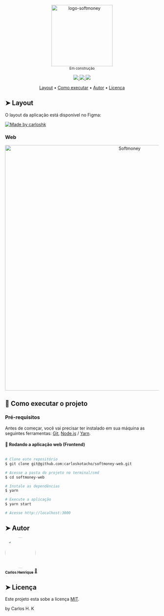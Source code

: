 <p align="center">
  <img width="200" alt="logo-softmoney" src="https://user-images.githubusercontent.com/22691244/91348175-cc410280-e7b9-11ea-93ff-f914b6cc5680.png">
  <br />
  <sub>Em construção<sub>
</p>

<p align="center">
  <a href="https://github.com/carloskotacho/softmoney-web/blob/master/LICENSE">
      <img src="https://img.shields.io/github/license/carloskotacho/softmoney-web?color=DE5974&label=licen%C3%A7a&style=flat-square"/>
  </a>

  <a href="https://david-dm.org/carloskotacho/softmoney-web">
      <img src="https://img.shields.io/static/v1?label=depend%C3%AAncias&message=PROD&color=DE5974&style=flat-square"/>
  </a>

  <a href="https://david-dm.org/carloskotacho/softmoney-web?type=dev">
      <img src="https://img.shields.io/static/v1?label=depend%C3%AAncias&message=DEV&color=DE5974&style=flat-square"/>
  </a>
</p>

<p align="center">
 <a href="#-layout">Layout</a> • 
 <a href="#-como-executar-o-projeto">Como executar</a> • 
 <a href="#-autor">Autor</a> • 
 <a href="#user-content--licença">Licença</a>
</p>

## ➤ Layout

O layout da aplicação está disponível no Figma:

<a href="#">
  <img alt="Made by carloshk" src="https://img.shields.io/badge/Acessar%20Layout%20-Figma-%2304D361">
</a>

### Web

<p align="center" style="display: flex; align-items: flex-start; justify-content: center;">
  <img alt="Softmoney" title="Login" src="https://user-images.githubusercontent.com/22691244/91343226-94828c80-e7b2-11ea-90b5-d516ac930de3.png" width="800px">
</p>

## 🚀 Como executar o projeto

### Pré-requisitos

Antes de começar, você vai precisar ter instalado em sua máquina as seguintes ferramentas:
[Git](https://git-scm.com), [Node.js](https://nodejs.org/en/) / [Yarn](https://yarnpkg.com/getting-started/install).

#### 🧭 Rodando a aplicação web (Frontend)

```bash

# Clone este repositório
$ git clone git@github.com:carloskotacho/softmoney-web.git

# Acesse a pasta do projeto no terminal/cmd
$ cd softmoney-web

# Instale as dependências
$ yarn

# Execute a aplicação
$ yarn start

# Acesse http://localhost:3000
```

## ➤ Autor

<a href="https://blog.rocketseat.com.br/author/thiago/">
 <img style="border-radius: 50%;" src="https://user-images.githubusercontent.com/22691244/91348568-58532a00-e7ba-11ea-80c0-a71cd2d86481.png" width="100px;" alt=""/>
 <br />
 <sub><b>Carlos Henrique</b></sub></a> <a href="#" title="Carlos">🚀</a>
 <br />

## ➤ Licença

Este projeto esta sobe a licença [MIT](./LICENSE).

by Carlos H. K
